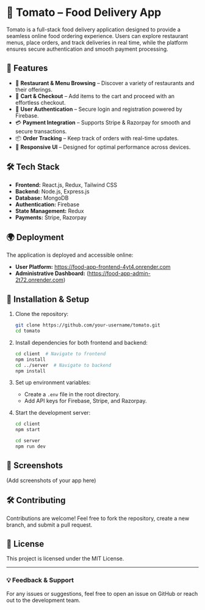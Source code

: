 # 🍅 Tomato – Food Delivery App

Tomato is a full-stack food delivery application designed to provide a seamless online food ordering experience. Users can explore restaurant menus, place orders, and track deliveries in real time, while the platform ensures secure authentication and smooth payment processing.

## 🚀 Features

- 📍 **Restaurant & Menu Browsing** – Discover a variety of restaurants and their offerings.
- 🛒 **Cart & Checkout** – Add items to the cart and proceed with an effortless checkout.
- 🔐 **User Authentication** – Secure login and registration powered by Firebase.
- 💳 **Payment Integration** – Supports Stripe & Razorpay for smooth and secure transactions.
- 📦 **Order Tracking** – Keep track of orders with real-time updates.
- 📱 **Responsive UI** – Designed for optimal performance across devices.

## 🛠️ Tech Stack

- **Frontend:** React.js, Redux, Tailwind CSS
- **Backend:** Node.js, Express.js
- **Database:** MongoDB
- **Authentication:** Firebase
- **State Management:** Redux
- **Payments:** Stripe, Razorpay

## 🌍 Deployment

The application is deployed and accessible online:

- **User Platform:** https://food-app-frontend-4yt4.onrender.com
- **Administrative Dashboard:** (https://food-app-admin-2t72.onrender.com)

## 📌 Installation & Setup

1. Clone the repository:

   ```bash
   git clone https://github.com/your-username/tomato.git
   cd tomato
   ```

2. Install dependencies for both frontend and backend:

   ```bash
   cd client  # Navigate to frontend
   npm install
   cd ../server  # Navigate to backend
   npm install
   ```

3. Set up environment variables:

   - Create a `.env` file in the root directory.
   - Add API keys for Firebase, Stripe, and Razorpay.

4. Start the development server:

   ```bash
   cd client
   npm start
   ```

   ```bash
   cd server
   npm run dev
   ```

## 📸 Screenshots

(Add screenshots of your app here)

## 🛠️ Contributing

Contributions are welcome! Feel free to fork the repository, create a new branch, and submit a pull request.

## 📄 License

This project is licensed under the MIT License.

---

### 💡 Feedback & Support

For any issues or suggestions, feel free to open an issue on GitHub or reach out to the development team.

